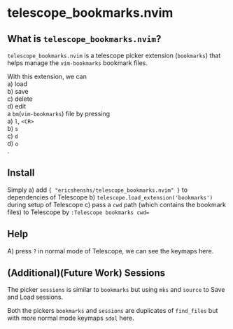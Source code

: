 # telescope_bookmarks.nvim

## What is `telescope_bookmarks.nvim`?

`telescope_bookmarks.nvim` is a telescope picker extension (`bookmarks`) that
helps manage the `vim-bookmarks` bookmark files.

With this extension, we can  
a) load  
b) save  
c) delete  
d) edit  
a `bm`(`vim-bookmarks`) file by pressing  
a) `l`, `<CR>`  
b) `s`  
c) `d`  
d) `o`  
.

<!-- START doctoc -->
<!-- END doctoc -->

## Install

Simply
a) add `{ "ericshenshs/telescope_bookmarks.nvim" }` to dependencies of Telescope
b) `telescope.load_extension('bookmarks')` during setup of Telescope
c) pass a `cwd` path (which contains the bookmark files) to Telescope by `:Telescope bookmarks cwd=`

## Help

A) press `?` in normal mode of Telescope, we can see the keymaps here.

## (Additional)(Future Work) Sessions

The picker `sessions` is similar to `bookmarks` but using `mks` and `source` to Save and Load sessions.

Both the pickers `bookmarks` and `sessions` are duplicates of `find_files` but with more normal mode keymaps `sdol` here.
